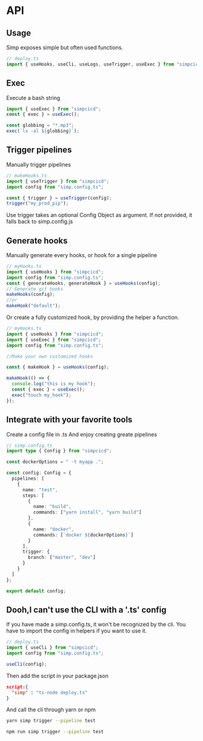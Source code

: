 # API

## Usage

Simp exposes simple but often used functions.

```ts
// deploy.ts
import { useHooks, useCli, useLogs, useTrigger, useExec } from "simpcicd";
```

## Exec

Execute a bash string

```ts
import { useExec } from "simpcicd";
const { exec } = useExec();

const globbing = "*.mp3";
exec(`ls -al ${globbing}`);
```

## Trigger pipelines

Manually trigger pipelines

```ts
// makeHooks.ts
import { useTrigger } from "simpcicd";
import config from "simp.config.ts";

const { trigger } = useTrigger(config);
trigger("my_prod_pip");
```

Use trigger takes an optional Config Object as argument.
If not provided, it falls back to simp.config.js

## Generate hooks

Manually generate every hooks, or hook for a single pipeline

```ts
// myHooks.ts
import { useHooks } from "simpcicd";
import config from "simp.config.ts";
const { generateHooks, generateHook } = useHooks(config);
// Generate git hooks
makeHooks(config);
//or
makeHook("default");
```

Or create a fully customized hook, by providing the helper a function.

```ts
// myHooks.ts
import { useHooks } from "simpcicd";
import { useExec } from "simpcicd";
import config from "simp.config.ts";

//Make your own customized hooks

const { makeHook } = useHooks(config);

makeHook(() => {
  console.log("this is my hook");
  const { exec } = useExec();
  exec("touch my_hook");
});
```

## Integrate with your favorite tools

Create a config file in .ts
And enjoy creating greate pipelines

```ts
// simp.config.ts
import type { Config } from "simpcicd";

const dockerOptions = " -t myapp .";

const config: Config = {
  pipelines: [
    {
      name: "test",
      steps: [
        {
          name: "build",
          commands: ["yarn install", "yarn build"]
        },
        {
          name: "docker",
          commands: [`docker ${dockerOptions}`]
        }
      ],
      trigger: {
        branch: ["master", "dev"]
      }
    }
  ]
};

export default config;
```

## Dooh,I can't use the CLI with a '.ts' config

If you have made a simp.config.ts, it won't be recognized by the cli.
You have to import the config in helpers if you want to use it.

```ts
// deploy.ts
import { useCli } from "simpcicd";
import config from "simp.config.ts";

useCli(config);
```

Then add the script in your package.json

```json
script:{
  "simp" : "ts-node deploy.ts"
}
```

And call the cli through yarn or npm

```bash
yarn simp trigger --pipeline test
```

```bash
npm run simp trigger --pipeline test
```

